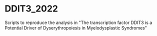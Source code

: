 # DDIT3_2022
Scripts to reproduce the analysis in "The transcription factor DDIT3 is a Potential Driver of Dyserythropoiesis in Myelodysplastic Syndromes"
